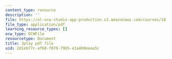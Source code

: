 ```yaml
---
content_type: resource
description: ''
file: https://ol-ocw-studio-app-production.s3.amazonaws.com/courses/18-03sc-differential-equations-fall-2011/2d1eb77caf68f07079b5e1a4b0eeea5c_TRVS5Wo9LoM.pdf
file_type: application/pdf
learning_resource_types: []
ocw_type: OCWFile
resourcetype: Document
title: 3play pdf file
uid: 2d1eb77c-af68-f070-79b5-e1a4b0eeea5c
---
```

